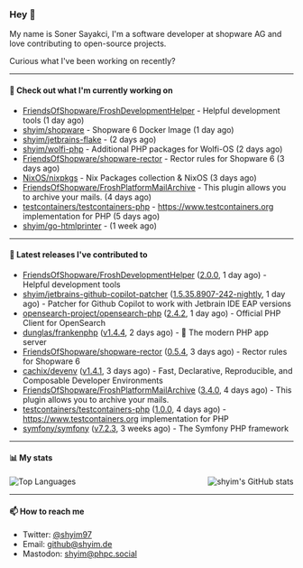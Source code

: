 ### Hey 👋

My name is Soner Sayakci, I'm a software developer at shopware AG and love contributing to open-source projects.

Curious what I've been working on recently?

---

#### 👷 Check out what I'm currently working on

- [FriendsOfShopware/FroshDevelopmentHelper](https://github.com/FriendsOfShopware/FroshDevelopmentHelper) - Helpful development tools (1 day ago)
- [shyim/shopware](https://github.com/shyim/shopware) - Shopware 6 Docker Image (1 day ago)
- [shyim/jetbrains-flake](https://github.com/shyim/jetbrains-flake) -  (2 days ago)
- [shyim/wolfi-php](https://github.com/shyim/wolfi-php) - Additional PHP packages for Wolfi-OS (2 days ago)
- [FriendsOfShopware/shopware-rector](https://github.com/FriendsOfShopware/shopware-rector) - Rector rules for Shopware 6 (3 days ago)
- [NixOS/nixpkgs](https://github.com/NixOS/nixpkgs) - Nix Packages collection &amp; NixOS (3 days ago)
- [FriendsOfShopware/FroshPlatformMailArchive](https://github.com/FriendsOfShopware/FroshPlatformMailArchive) - This plugin allows you to archive your mails. (4 days ago)
- [testcontainers/testcontainers-php](https://github.com/testcontainers/testcontainers-php) - https://www.testcontainers.org implementation for PHP (5 days ago)
- [shyim/go-htmlprinter](https://github.com/shyim/go-htmlprinter) -  (1 week ago)

---

#### 🔭 Latest releases I've contributed to

- [FriendsOfShopware/FroshDevelopmentHelper](https://github.com/FriendsOfShopware/FroshDevelopmentHelper) ([2.0.0](https://github.com/FriendsOfShopware/FroshDevelopmentHelper/releases/tag/2.0.0), 1 day ago) - Helpful development tools
- [shyim/jetbrains-github-copilot-patcher](https://github.com/shyim/jetbrains-github-copilot-patcher) ([1.5.35.8907-242-nightly](https://github.com/shyim/jetbrains-github-copilot-patcher/releases/tag/1.5.35.8907-242-nightly), 1 day ago) - Patcher for Github Copilot to work with Jetbrain IDE EAP versions
- [opensearch-project/opensearch-php](https://github.com/opensearch-project/opensearch-php) ([2.4.2](https://github.com/opensearch-project/opensearch-php/releases/tag/2.4.2), 1 day ago) - Official PHP Client for OpenSearch
- [dunglas/frankenphp](https://github.com/dunglas/frankenphp) ([v1.4.4](https://github.com/dunglas/frankenphp/releases/tag/v1.4.4), 2 days ago) - 🧟 The modern PHP app server
- [FriendsOfShopware/shopware-rector](https://github.com/FriendsOfShopware/shopware-rector) ([0.5.4](https://github.com/FriendsOfShopware/shopware-rector/releases/tag/0.5.4), 3 days ago) - Rector rules for Shopware 6
- [cachix/devenv](https://github.com/cachix/devenv) ([v1.4.1](https://github.com/cachix/devenv/releases/tag/v1.4.1), 3 days ago) - Fast, Declarative, Reproducible, and Composable Developer Environments
- [FriendsOfShopware/FroshPlatformMailArchive](https://github.com/FriendsOfShopware/FroshPlatformMailArchive) ([3.4.0](https://github.com/FriendsOfShopware/FroshPlatformMailArchive/releases/tag/3.4.0), 4 days ago) - This plugin allows you to archive your mails.
- [testcontainers/testcontainers-php](https://github.com/testcontainers/testcontainers-php) ([1.0.0](https://github.com/testcontainers/testcontainers-php/releases/tag/1.0.0), 4 days ago) - https://www.testcontainers.org implementation for PHP
- [symfony/symfony](https://github.com/symfony/symfony) ([v7.2.3](https://github.com/symfony/symfony/releases/tag/v7.2.3), 3 weeks ago) - The Symfony PHP framework

---

#### 📊 My stats

<img align="right" alt="shyim's GitHub stats" src="https://github-readme-stats.vercel.app/api?username=shyim&count_private=1&show_icons=true&" />

![Top Languages](https://github-readme-stats.vercel.app/api/top-langs/?username=shyim)

---

#### 📫 How to reach me

- Twitter: [@shyim97](https://twitter.com/shyim97)
- Email: [github@shyim.de](mailto://github@shyim.de)
- Mastodon: <a rel="me" href="https://phpc.social/@shyim">shyim@phpc.social</a>
